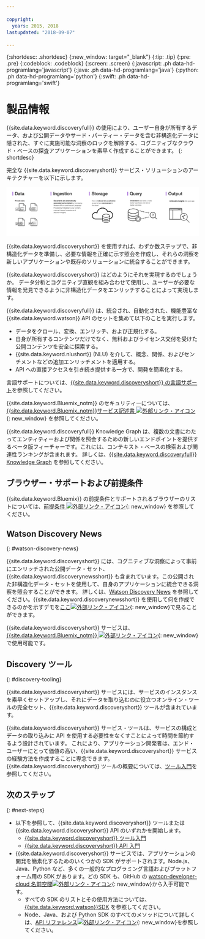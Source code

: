 ```yaml
---

copyright:
  years: 2015, 2018
lastupdated: "2018-09-07"

---
```


{:shortdesc: .shortdesc}
{:new_window: target="_blank"}
{:tip: .tip}
{:pre: .pre}
{:codeblock: .codeblock}
{:screen: .screen}
{:javascript: .ph data-hd-programlang='javascript'}
{:java: .ph data-hd-programlang='java'}
{:python: .ph data-hd-programlang='python'}
{:swift: .ph data-hd-programlang='swift'}

# 製品情報

{{site.data.keyword.discoveryfull}} の使用により、ユーザー自身が所有するデータ、および公開データやサード・パーティー・データを含む非構造化データに隠された、すぐに実施可能な洞察のロックを解除する、コグニティブなクラウド・ベースの探査アプリケーションを素早く作成することができます。
{: shortdesc}

完全な {{site.data.keyword.discoveryshort}} サービス・ソリューションのアーキテクチャーを以下に示します。

![Discovery アーキテクチャーの図](images/discovery-flow.png)

{{site.data.keyword.discoveryshort}} を使用すれば、わずか数ステップで、非構造化データを準備し、必要な情報を正確に示す照会を作成し、それらの洞察を新しいアプリケーションや既存のソリューションに統合することができます。

{{site.data.keyword.discoveryshort}} はどのようにそれを実現するのでしょうか。 データ分析とコグニティブ直観を組み合わせて使用し、ユーザーが必要な情報を発見できるように非構造化データをエンリッチすることによって実現します。

{{site.data.keyword.discoveryfull}} は、統合され、自動化された、機能豊富な {{site.data.keyword.watson}} API のセットを集めて以下のことを実行します。

- データをクロール、変換、エンリッチ、および正規化する。
- 自身が所有するコンテンツだけでなく、無料およびライセンス交付を受けた公開コンテンツを安全に探索する。
- {{site.data.keyword.nlushort}} (NLU) を介して、概念、関係、およびセンチメントなどの追加エンリッチメントを適用する。
- API への直接アクセスを引き続き提供する一方で、開発を簡素化する。

言語サポートについては、[{{site.data.keyword.discoveryshort}} の言語サポート](/docs/services/discovery/language-support.html)を参照してください。

{{site.data.keyword.Bluemix_notm}} のセキュリティーについては、[{{site.data.keyword.Bluemix_notm}}サービス記述書 ![外部リンク・アイコン](../../icons/launch-glyph.svg "外部リンク・アイコン")](https://www.ibm.com/software/sla/sladb.nsf/searchsaas/?searchview&searchorder=4&searchmax=0&query=%28IBM+Cloud+Service+description%29){: new_window} を参照してください。

{{site.data.keyword.discoveryfull}} Knowledge Graph は、複数の文書にわたってエンティティーおよび関係を照会するための新しいエンドポイントを提供するベータ版フィーチャーです。これには、コンテキスト・ベースの検索および関連性ランキングが含まれます。 詳しくは、[{{site.data.keyword.discoveryfull}} Knowledge Graph](/docs/services/discovery/building-kg.html) を参照してください。

## ブラウザー・サポートおよび前提条件

{{site.data.keyword.Bluemix}} の前提条件とサポートされるブラウザーのリストについては、[前提条件 ![外部リンク・アイコン](../../icons/launch-glyph.svg "外部リンク・アイコン")](https://console.bluemix.net/docs/overview/prereqs.html#prereqs){: new_window} を参照してください。

## Watson Discovery News
{: #watson-discovery-news}

{{site.data.keyword.discoveryshort}} には、コグニティブな洞察によって事前にエンリッチされた公開データ・セット、{{site.data.keyword.discoverynewsshort}} も含まれています。この公開された非構造化データ・セットを使用して、自身のアプリケーションに統合できる洞察を照会することができます。 詳しくは、[Watson Discovery News](/docs/services/discovery/watson-discovery-news.html#watson-discovery-news) を参照してください。{{site.data.keyword.discoverynewsshort}} を使用して何を作成できるのかを示すデモを[ここ![外部リンク・アイコン](../../icons/launch-glyph.svg "外部リンク・アイコン")](https://discovery-news-demo.ng.bluemix.net/){: new_window}で見ることができます。

{{site.data.keyword.discoveryshort}} サービスは、[{{site.data.keyword.Bluemix_notm}} ![外部リンク・アイコン](../../icons/launch-glyph.svg "外部リンク・アイコン")](https://console.ng.bluemix.net/catalog/services/discovery/){: new_window} で使用可能です。

## Discovery ツール
{: #discovery-tooling}

{{site.data.keyword.discoveryshort}} サービスには、サービスのインスタンスを素早くセットアップし、それにデータを取り込むのに役立つオンライン・ツールの完全セット、{{site.data.keyword.discoveryshort}} ツールが含まれています。

{{site.data.keyword.discoveryshort}} サービス・ツールは、サービスの構成とデータの取り込みに API を使用する必要性をなくすことによって時間を節約するよう設計されています。 これにより、アプリケーション開発者は、エンド・ユーザーにとって価値の高い、{{site.data.keyword.discoveryshort}} サービスの経験方法を作成することに専念できます。 {{site.data.keyword.discoveryshort}} ツールの概要については、[ツール入門](/docs/services/discovery/getting-started-tool.html)を参照してください。


## 次のステップ
{: #next-steps}

- 以下を参照して、{{site.data.keyword.discoveryshort}} ツールまたは {{site.data.keyword.discoveryshort}} API のいずれかを開始します。
    - [{{site.data.keyword.discoveryshort}} ツール入門](/docs/services/discovery/getting-started-tool.html)
    - [{{site.data.keyword.discoveryshort}} API 入門](/docs/services/discovery/getting-started.html)
- {{site.data.keyword.discoveryshort}} サービスでは、アプリケーションの開発を簡素化するためのいくつかの SDK がサポートされます。Node.js、Java、Python など、多くの一般的なプログラミング言語およびプラットフォーム用の SDK があります。どの SDK も、GitHub の [watson-developer-cloud 名前空間![外部リンク・アイコン](../../icons/launch-glyph.svg "外部リンク・アイコン")](https://github.com/watson-developer-cloud){: new_window}から入手可能です。
    - すべての SDK のリストとその使用方法については、[{{site.data.keyword.watson}}SDK](https://console.bluemix.net/docs/services/watson/getting-started-sdks.html#sdks) を参照してください。
    - Node、Java、および Python SDK のすべてのメソッドについて詳しくは、[API リファレンス![外部リンク・アイコン](../../icons/launch-glyph.svg "外部リンク・アイコン")](https://www.ibm.com/watson/developercloud/discovery/api/v1/curl.html?curl){: new_window}を参照してください。
